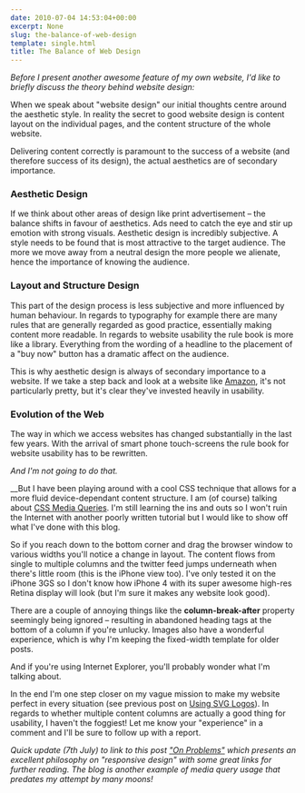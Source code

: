 ```yaml
---
date: 2010-07-04 14:53:04+00:00
excerpt: None
slug: the-balance-of-web-design
template: single.html
title: The Balance of Web Design
---
```


_Before I present another awesome feature of my own website, I'd like to briefly discuss the theory behind website design:_

When we speak about "website design" our initial thoughts centre around the aesthetic style. In reality the secret to good website design is content layout on the individual pages, and the content structure of the whole website.

Delivering content correctly is paramount to the success of a website (and therefore success of its design), the actual aesthetics are of secondary importance.


### Aesthetic Design


If we think about other areas of design like print advertisement – the balance shifts in favour of aesthetics. Ads need to catch the eye and stir up emotion with strong visuals. Aesthetic design is incredibly subjective. A style needs to be found that is most attractive to the target audience. The more we move away from a neutral design the more people we alienate, hence the importance of knowing the audience.


### Layout and Structure Design


This part of the design process is less subjective and more influenced by human behaviour. In regards to typography for example there are many rules that are generally regarded as good practice, essentially making content more readable. In regards to website usability the rule book is more like a library. Everything from the wording of a headline to the placement of a "buy now" button has a dramatic affect on the audience.

This is why aesthetic design is always of secondary importance to a website. If we take a step back and look at a website like [Amazon](http://amazon.co.uk), it's not particularly pretty, but it's clear they've invested heavily in usability.


### Evolution of the Web


The way in which we access websites has changed substantially in the last few years. With the arrival of smart phone touch-screens the rule book for website usability has to be rewritten.

_And I'm not going to do that._

__But I have been playing around with a cool CSS technique that allows for a more fluid device-dependant content structure. I am (of course) talking about [CSS Media Queries](http://www.w3.org/TR/css3-mediaqueries/). I'm still learning the ins and outs so I won't ruin the Internet with another poorly written tutorial but I would like to show off what I've done with this blog.

So if you reach down to the bottom corner and drag the browser window to various widths you'll notice a change in layout. The content flows from single to multiple columns and the twitter feed jumps underneath when there's little room (this is the iPhone view too). I've only tested it on the iPhone 3GS so I don't know how iPhone 4 with its super awesome high-res Retina display will look (but I'm sure it makes any website look good).

There are a couple of annoying things like the **column-break-after** property seemingly being ignored – resulting in abandoned heading tags at the bottom of a column if you're unlucky. Images also have a wonderful experience, which is why I'm keeping the fixed-width template for older posts.

And if you're using Internet Explorer, you'll probably wonder what I'm talking about.

In the end I'm one step closer on my vague mission to make my website perfect in every situation (see previous post on [Using SVG Logos](/2010/06/30/using-svg-logos/)). In regards to whether multiple content columns are actually a good thing for usability, I haven't the foggiest! Let me know your "experience" in a comment and I'll be sure to follow up with a report.

_Quick update (7th July) to link to this post _[_"On Problems"_](http://mindgarden.de)_ which presents an excellent philosophy on "responsive design" with some great links for further reading. The blog is another example of media query usage that predates my attempt by many moons!_
